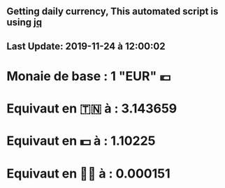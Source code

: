 ## Getting daily currency, This automated script is using [jq](https://stedolan.github.io/jq/)
## Last Update:  2019-11-24 à 12:00:02
 # Monaie de base : 1 "EUR" 💶 
 # Equivaut en 🇹🇳 à :  3.143659 
 # Equivaut en 💵 à : 1.10225
 # Equivaut en 🐱‍💻 à :  0.000151
